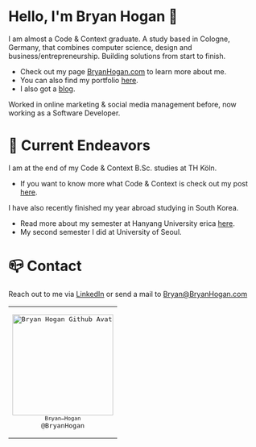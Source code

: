 # Hello, I'm Bryan Hogan 👋
I am almost a Code & Context graduate. A study based in Cologne, Germany, that combines computer science, design and business/entrepreneurship. Building solutions from start to finish.

- Check out my page [BryanHogan.com](https://bryanhogan.com) to learn more about me.
- You can also find my portfolio [here](https://bryanhogan.com/portfolio).
- I also got a [blog](https://bryanhogan.com/blog).

Worked in online marketing & social media management before, now working as a Software Developer.

# 🧭 Current Endeavors
I am at the end of my Code & Context B.Sc. studies at TH Köln.
- If you want to know more what Code & Context is check out my post [here](https://bryanhogan.com/blog/what-is-coco).

I have also recently finished my year abroad studying in South Korea.
- Read more about my semester at Hanyang University erica [here](https://bryanhogan.com/blog/hanyang-erica-exchange).
- My second semester I did at University of Seoul.

# 📪 Contact
Reach out to me via [LinkedIn](https://www.linkedin.com/in/bryanhoganme/) or send a mail to Bryan@BryanHogan.com


<table>
    <tr>
    <td align="center" width="200"><pre><a href="https://github.com/BryanHogan"><img src="https://avatars.githubusercontent.com/u/93101097?v=4" width="200" alt="Bryan Hogan Github Avatar" /><br><sub>Bryan Hogan</sub></a><br>@BryanHogan</pre></td>
    </tr>
</table>
